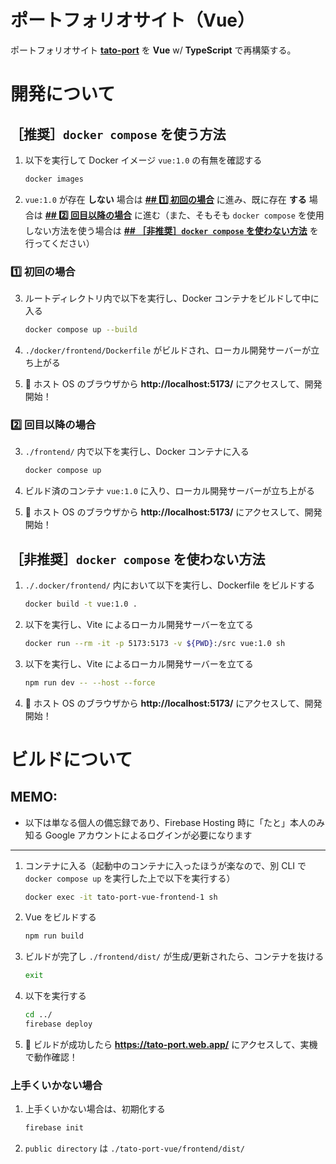 # ポートフォリオサイト（Vue）

ポートフォリオサイト [**tato-port**](https://github.com/otTATto/tato-port) を **Vue** w/ **TypeScript** で再構築する。

# 開発について

## ［推奨］`docker compose` を使う方法

1. 以下を実行して Docker イメージ `vue:1.0` の有無を確認する

    ```bash
    docker images
    ```

2. `vue:1.0` が存在 **しない** 場合は [**## 1️⃣ 初回の場合**](#1️⃣-初回の場合) に進み、既に存在 **する** 場合は [**## 2️⃣ 回目以降の場合**](#2️⃣-回目以降の場合) に進む（また、そもそも `docker compose` を使用しない方法を使う場合は [**## ［非推奨］`docker compose` を使わない方法**](#非推奨docker-compose-を使わない方法) を行ってください）

### 1️⃣ 初回の場合

3. ルートディレクトリ内で以下を実行し、Docker コンテナをビルドして中に入る

    ```bash
    docker compose up --build
    ```

4. `./docker/frontend/Dockerfile` がビルドされ、ローカル開発サーバーが立ち上がる
5. 🎉 ホスト OS のブラウザから **http://localhost:5173/** にアクセスして、開発開始！

### 2️⃣ 回目以降の場合

3. `./frontend/` 内で以下を実行し、Docker コンテナに入る

    ```bash
    docker compose up
    ```

4. ビルド済のコンテナ `vue:1.0` に入り、ローカル開発サーバーが立ち上がる
5. 🎉 ホスト OS のブラウザから **http://localhost:5173/** にアクセスして、開発開始！

## ［非推奨］`docker compose` を使わない方法

1. `./.docker/frontend/` 内において以下を実行し、Dockerfile をビルドする

    ```bash
    docker build -t vue:1.0 .
    ```

2. 以下を実行し、Vite によるローカル開発サーバーを立てる

    ```bash
    docker run --rm -it -p 5173:5173 -v ${PWD}:/src vue:1.0 sh
    ```

3. 以下を実行し、Vite によるローカル開発サーバーを立てる

    ```bash
    npm run dev -- --host --force
    ```

4. 🎉 ホスト OS のブラウザから **http://localhost:5173/** にアクセスして、開発開始！

# ビルドについて

## MEMO:

- 以下は単なる個人の備忘録であり、Firebase Hosting 時に「たと」本人のみ知る Google アカウントによるログインが必要になります

---

1. コンテナに入る（起動中のコンテナに入ったほうが楽なので、別 CLI で `docker compose up` を実行した上で以下を実行する）

    ```bash
    docker exec -it tato-port-vue-frontend-1 sh
    ```

2. Vue をビルドする

    ```bash
    npm run build
    ```

3. ビルドが完了し `./frontend/dist/` が生成/更新されたら、コンテナを抜ける

    ```bash
    exit
    ```

4. 以下を実行する

    ```bash
    cd ../
    firebase deploy
    ```

5. 🎉 ビルドが成功したら **https://tato-port.web.app/** にアクセスして、実機で動作確認！

### 上手くいかない場合

1.  上手くいかない場合は、初期化する

    ```bash
    firebase init
    ```

2. `public directory` は `./tato-port-vue/frontend/dist/`

